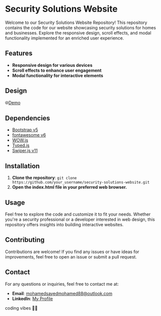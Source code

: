 # Security Solutions Website

Welcome to our Security Solutions Website Repository! This repository contains the code for our website showcasing security solutions for homes and businesses. Explore the responsive design, scroll effects, and modal functionality implemented for an enriched user experience.

## Features

- **Responsive design for various devices**
- **Scroll effects to enhance user engagement**
- **Modal functionality for interactive elements**

## Design

🌐[Demo](/images/Design.png)

## Dependencies

- [Bootstrap v5](https://getbootstrap.com/)
- [fontawesome v6](https://fontawesome.com/)
- [WOW.js](https://wowjs.uk/)
- [Typed.js](https://github.com/mattboldt/typed.js)
- [Swiper.js v11](https://swiperjs.com/)

## Installation

1. **Clone the repository**: `git clone https://github.com/your_username/security-solutions-website.git`
2. **Open the index.html file in your preferred web browser.**

## Usage

Feel free to explore the code and customize it to fit your needs. Whether you're a security professional or a developer interested in web design, this repository offers insights into building interactive websites.

## Contributing

Contributions are welcome! If you find any issues or have ideas for improvements, feel free to open an issue or submit a pull request.

## Contact

For any questions or inquiries, feel free to contact me at:

- **Email**: [mohamedsayedmohamed88@outlook.com](mailto:mohamedsayedmohamed88@gmail.com)
- **LinkedIn**: [My Profile](https://www.linkedin.com/in/mohamed-sayed-mohamed-0366b0246/)

coding vibes 🧑‍💻
